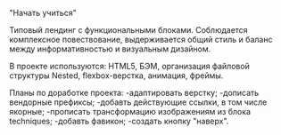 "Начать учиться"

Типовый лендинг с функциональными блоками. Соблюдается комплексное повествование, выдерживается общий стиль и баланс между информативностью и визуальным дизайном.

В проекте используются:
HTML5, БЭМ, организация файловой структуры Nested, flexbox-верстка, анимация, фреймы.

Планы по доработке проекта:
-адаптировать верстку;
-дописать вендорные префиксы;
-добавть действующие ссылки, в том числе якорные;
-прописать трансформацию изображениям из блока techniques;
-добавть фавикон;
-создать кнопку "наверх".
